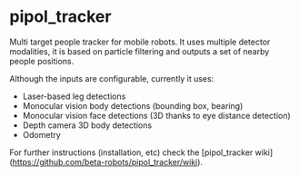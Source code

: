pipol_tracker
=============

Multi target people tracker for mobile robots. It uses multiple detector modalities, it is based on particle filtering and outputs a set of nearby people positions.

Although the inputs are configurable, currently it uses:

* Laser-based leg detections
* Monocular vision body detections (bounding box, bearing)
* Monocular vision face detections (3D thanks to eye distance detection)
* Depth camera 3D body detections
* Odometry

For further instructions (installation, etc) check the [pipol_tracker wiki] (https://github.com/beta-robots/pipol_tracker/wiki).
